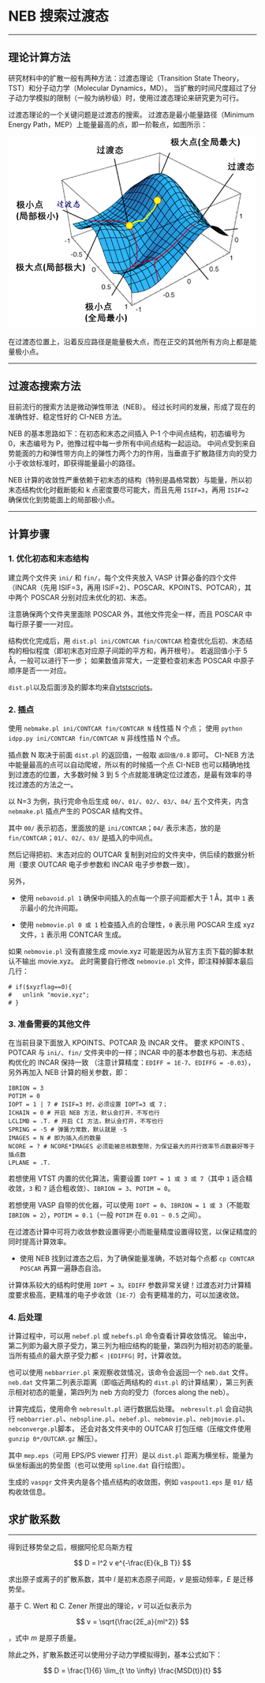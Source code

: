 
# NEB 搜索过渡态

---

## 理论计算方法

研究材料中的扩散一般有两种方法：过渡态理论（Transition State Theory，TST）和分子动力学（Molecular Dynamics，MD）。
当扩散的时间尺度超过了分子动力学模拟的限制（一般为纳秒级）时，使用过渡态理论来研究更为可行。

过渡态理论的一个关键问题是过渡态的搜索。
过渡态是最小能量路径（Minimum Energy Path，MEP）上能量最高的点，即一阶鞍点，如图所示：

![MEP](./figures/neb.png)

在过渡态位置上，沿着反应路径是能量极大点，而在正交的其他所有方向上都是能量极小点。

---

## 过渡态搜索方法

目前流行的搜索方法是微动弹性带法（NEB）。
经过长时间的发展，形成了现在的准确性好、稳定性好的 CI-NEB 方法。

NEB 的基本思路如下：在初态和末态之间插入 P-1 个中间点结构，初态编号为 0，末态编号为 P，弛豫过程中每一步所有中间点结构一起运动。
中间点受到来自势能面的力和弹性带方向上的弹性力两个力的作用，当垂直于扩散路径方向的受力小于收敛标准时，即获得能量最小的路径。

NEB 计算的收敛性严重依赖于初末态的结构（特别是晶格常数）与能量，所以初末态结构优化时截断能和 k 点密度要尽可能大，而且先用 `ISIF=3`，再用 `ISIF=2` 确保优化到势能面上的局部极小点。

---

## 计算步骤

### 1. 优化初态和末态结构

建立两个文件夹 `ini/` 和 `fin/`，每个文件夹放入 VASP 计算必备的四个文件（INCAR（先用 ISIF=3，再用 ISIF=2）、POSCAR、KPOINTS、POTCAR），其中两个 POSCAR 分别对应未优化的初、末态。

注意确保两个文件夹里面除 POSCAR 外，其他文件完全一样，而且 POSCAR 中每行原子要一一对应。

结构优化完成后，用 `dist.pl ini/CONTCAR fin/CONTCAR` 检查优化后初、末态结构的相似程度（即初末态对应原子间距的平方和，再开根号）。
若返回值小于 5 Å，一般可以进行下一步；
如果数值非常大，一定要检查初末态 POSCAR 中原子顺序是否一一对应。

`dist.pl`以及后面涉及的脚本均来自[vtstscripts](https://theory.cm.utexas.edu/vtsttools/scripts.html)。

### 2. 插点

使用 `nebmake.pl ini/CONTCAR fin/CONTCAR N` 线性插 N 个点；
使用 `python idpp.py ini/CONTCAR fin/CONTCAR N` 非线性插 N 个点。

插点数 N 取决于前面 `dist.pl` 的返回值，一般取 `返回值/0.8` 即可。
CI-NEB 方法中能量最高的点可以自动爬坡，所以有的时候插一个点 CI-NEB 也可以精确地找到过渡态的位置，大多数时候 3 到 5 个点就能准确定位过渡态，是最有效率的寻找过渡态的方法之一。

以 N=3 为例，执行完命令后生成 `00/`、`01/`、`02/`、`03/`、`04/` 五个文件夹，内含 `nebmake.pl` 插点产生的 POSCAR 结构文件。

其中 `00/` 表示初态，里面放的是 `ini/CONTCAR`；`04/` 表示末态，放的是 `fin/CONTCAR`；`01/`、`02/`、`03/` 是插入的中间点。

然后记得把初、末态对应的 OUTCAR 复制到对应的文件夹中，供后续的数据分析用（要求 OUTCAR 电子步参数和 INCAR 电子步参数一致）。

另外， 

* 使用 `nebavoid.pl 1` 确保中间插入的点每一个原子间距都大于 1 Å，其中 `1` 表示最小的允许间距。

* 使用 `nebmovie.pl 0 或 1` 检查插入点的合理性，`0` 表示用 POSCAR 生成 xyz 文件，`1` 表示用 CONTCAR 生成。

如果 `nebmovie.pl` 没有直接生成 movie.xyz 可能是因为从官方主页下载的脚本默认不输出 movie.xyz。
此时需要自行修改 `nebmovie.pl` 文件，即注释掉脚本最后几行：
```
# if($xyzflag==0){
#   unlink "movie.xyz";
# }
```

### 3. 准备需要的其他文件

在当前目录下面放入 KPOINTS、POTCAR 及 INCAR 文件。
要求 KPOINTS 、 POTCAR 与 `ini/`、`fin/` 文件夹中的一样；INCAR 中的基本参数也与初、末态结构优化的 INCAR 保持一致
（注意计算精度：`EDIFF = 1E-7`、`EDIFFG = -0.03`）， 另外再加入 NEB 计算的相关参数，即：
```
IBRION = 3
POTIM = 0
IOPT = 1 | 7 # ISIF=3 时，必须设置 IOPT=3 或 7；
ICHAIN = 0 # 开启 NEB 方法，默认会打开，不写也行
LCLIMB = .T. # 开启 CI 方法，默认会打开，不写也行
SPRING = -5 # 弹簧力常数，默认就是 -5
IMAGES = N # 即为插入点的数量
NCORE = ? # NCORE*IMAGES 必须能被总核数整除，为保证最大的并行效率节点数最好等于插点数
LPLANE = .T.
```

若想使用 VTST 内置的优化算法，需要设置 `IOPT = 1 或 3 或 7`（其中 `1` 适合精收敛，`3` 和 `7` 适合粗收敛）、`IBRION = 3`、`POTIM = 0`。

若想使用 VASP 自带的优化器，可以使用 `IOPT = 0`、`IBRION = 1 或 3`（不能取 `IBRION = 2`），`POTIM = 0.1`（一般 `POTIM` 在 `0.01 ~ 0.5` 之间）。

在过渡态计算中可将力收敛参数设置得更小而能量精度设置得较宽，以保证精度的同时提高计算效率。

* 使用 NEB 找到过渡态之后，为了确保能量准确，不妨对每个点都 `cp CONTCAR POSCAR` 再算一遍静态自洽。

计算体系较大的结构时使用 `IOPT = 3`。`EDIFF` 参数非常关键！过渡态对力计算精度要求极高，更精准的电子步收敛（`1E-7`）会有更精准的力，可以加速收敛。

### 4. 后处理

计算过程中，可以用 `nebef.pl` 或 `nebefs.pl` 命令查看计算收敛情况。
输出中，第二列即为最大原子受力，第三列为相应结构的能量，第四列为相对初态的能量。
当所有插点的最大原子受力都 `< |EDIFFG|` 时，计算收敛。

也可以使用 `nebbarrier.pl` 来观察收敛情况，该命令会返回一个 `neb.dat` 文件。
`neb.dat` 文件第二列表示距离（即临近两结构的 `dist.pl` 的计算结果），第三列表示相对初态的能量，第四列为 neb 方向的受力（forces along the neb）。

计算完成后，使用命令 `nebresult.pl` 进行数据后处理。
`nebresult.pl` 会自动执行 `nebbarrier.pl`、`nebspline.pl`、`nebef.pl`、`nebmovie.pl`、`nebjmovie.pl`、`nebconverge.pl`脚本，
还会对各文件夹中的 OUTCAR 打包压缩（压缩文件使用 `gunzip 0*/OUTCAR.gz` 解压）。

其中 `mep.eps`（可用 EPS/PS viewer 打开）是以 `dist.pl` 距离为横坐标，能量为纵坐标画出的势垒图（也可以使用 `spline.dat` 自行绘图）。

生成的 `vaspgr` 文件夹内是各个插点结构的收敛图，例如 `vaspout1.eps` 是 `01/` 结构收敛信息。

## 求扩散系数

---

得到迁移势垒之后，根据阿伦尼乌斯方程

$$
D = l^2 v e^{-\frac{E}{k_B T}}
$$

求出原子或离子的扩散系数，其中 $l$ 是初末态原子间距，$v$ 是振动频率，$E$ 是迁移势垒。

基于 C. Wert 和 C. Zener 所提出的理论，$v$ 可以近似表示为

$$
v = \sqrt{\frac{2E_a}{ml^2}}
$$

，式中 $m$ 是原子质量。

除此之外，扩散系数还可以使用分子动力学模拟得到，基本公式如下：

$$
D = \frac{1}{6} \lim_{t \to \infty} \frac{MSD(t)}{t}
$$

